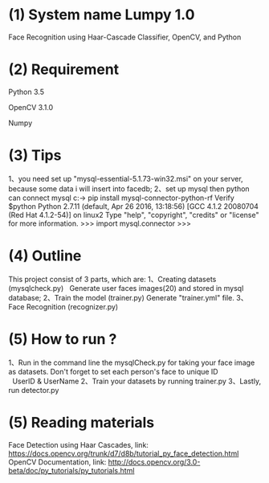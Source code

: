 # (1) System name Lumpy 1.0
Face Recognition using Haar-Cascade Classifier, OpenCV, and Python

# (2) Requirement
Python 3.5

OpenCV 3.1.0

Numpy

# (3) Tips
1、you need set up "mysql-essential-5.1.73-win32.msi" on your server, because some data i will insert into facedb;
2、set up mysql then python can connect mysql
   c:-> pip install mysql-connector-python-rf
   Verify
    $python
    Python 2.7.11 (default, Apr 26 2016, 13:18:56)
    [GCC 4.1.2 20080704 (Red Hat 4.1.2-54)] on linux2
    Type "help", "copyright", "credits" or "license" for more information.
    >>> import mysql.connector
    >>>

# (4) Outline
This project consist of 3 parts, which are:
1、Creating datasets (mysqlcheck.py)
    Generate user faces images(20) and stored in mysql database;
2、Train the model (trainer.py)
    Generate "trainer.yml" file.
3、Face Recognition (recognizer.py)


# (5) How to run ?
1、Run in the command line the mysqlCheck.py for taking your face image as datasets. Don't forget to set each person's face to unique ID  
   UserID & UserName 
2、Train your datasets by running trainer.py
3、Lastly, run detector.py

# (5) Reading materials
Face Detection using Haar Cascades, link: https://docs.opencv.org/trunk/d7/d8b/tutorial_py_face_detection.html
OpenCV Documentation, link: http://docs.opencv.org/3.0-beta/doc/py_tutorials/py_tutorials.html
